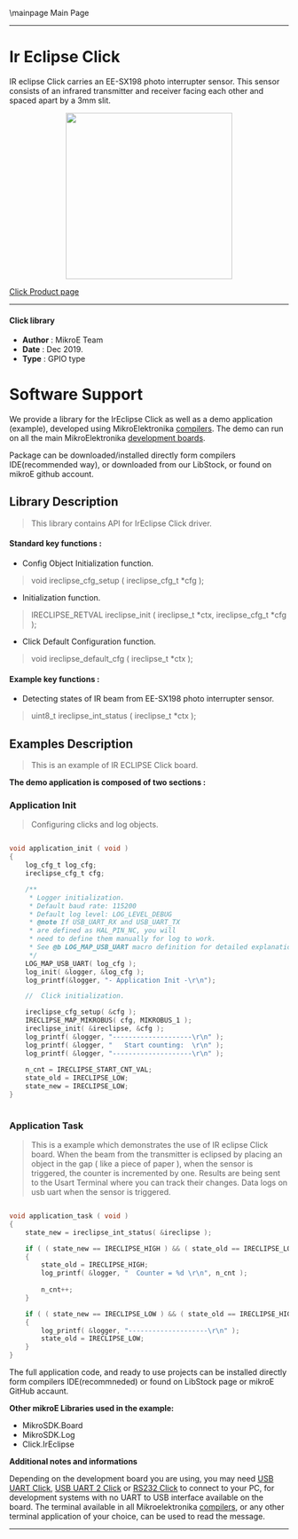 \mainpage Main Page
 
 

---
# Ir Eclipse Click

IR eclipse Click carries an EE-SX198 photo interrupter sensor. This sensor consists of an infrared transmitter and receiver facing each other and spaced apart by a 3mm slit.

<p align="center">
  <img src="https://download.mikroe.com/images/click_for_ide/ireclipse_click.png" height=300px>
</p>

[Click Product page](https://www.mikroe.com/ir-eclipse-click)

---


#### Click library 

- **Author**        : MikroE Team
- **Date**          : Dec 2019.
- **Type**          : GPIO type


# Software Support

We provide a library for the IrEclipse Click 
as well as a demo application (example), developed using MikroElektronika 
[compilers](https://shop.mikroe.com/compilers). 
The demo can run on all the main MikroElektronika [development boards](https://shop.mikroe.com/development-boards).

Package can be downloaded/installed directly form compilers IDE(recommended way), or downloaded from our LibStock, or found on mikroE github account. 

## Library Description

> This library contains API for IrEclipse Click driver.

#### Standard key functions :

- Config Object Initialization function.
> void ireclipse_cfg_setup ( ireclipse_cfg_t *cfg ); 
 
- Initialization function.
> IRECLIPSE_RETVAL ireclipse_init ( ireclipse_t *ctx, ireclipse_cfg_t *cfg );

- Click Default Configuration function.
> void ireclipse_default_cfg ( ireclipse_t *ctx );


#### Example key functions :

- Detecting states of IR beam from EE-SX198 photo interrupter sensor.
> uint8_t ireclipse_int_status ( ireclipse_t *ctx );

## Examples Description

> 
> This is an example of IR ECLIPSE Click board.
> 

**The demo application is composed of two sections :**

### Application Init 

>
> Configuring clicks and log objects.
> 

```c

void application_init ( void )
{
    log_cfg_t log_cfg;
    ireclipse_cfg_t cfg;

    /** 
     * Logger initialization.
     * Default baud rate: 115200
     * Default log level: LOG_LEVEL_DEBUG
     * @note If USB_UART_RX and USB_UART_TX 
     * are defined as HAL_PIN_NC, you will 
     * need to define them manually for log to work. 
     * See @b LOG_MAP_USB_UART macro definition for detailed explanation.
     */
    LOG_MAP_USB_UART( log_cfg );
    log_init( &logger, &log_cfg );
    log_printf(&logger, "- Application Init -\r\n");

    //  Click initialization.

    ireclipse_cfg_setup( &cfg );
    IRECLIPSE_MAP_MIKROBUS( cfg, MIKROBUS_1 );
    ireclipse_init( &ireclipse, &cfg );
    log_printf( &logger, "--------------------\r\n" );
    log_printf( &logger, "   Start counting:  \r\n" );
    log_printf( &logger, "--------------------\r\n" );
    
    n_cnt = IRECLIPSE_START_CNT_VAL;
    state_old = IRECLIPSE_LOW;
    state_new = IRECLIPSE_LOW;
}
  
```

### Application Task

>
> This is a example which demonstrates the use of IR eclipse Click board.
> When the beam from the transmitter is eclipsed by placing an object in
> the gap ( like a piece of paper ), when the sensor is triggered, the 
> counter is incremented by one. Results are being sent to the Usart 
> Terminal where you can track their changes. Data logs on usb uart 
> when the sensor is triggered.
> 

```c

void application_task ( void )
{
    state_new = ireclipse_int_status( &ireclipse );

    if ( ( state_new == IRECLIPSE_HIGH ) && ( state_old == IRECLIPSE_LOW ) )
    {
        state_old = IRECLIPSE_HIGH;
        log_printf( &logger, "  Counter = %d \r\n", n_cnt );
    
        n_cnt++;
    }

    if ( ( state_new == IRECLIPSE_LOW ) && ( state_old == IRECLIPSE_HIGH ) )
    {
        log_printf( &logger, "--------------------\r\n" );
        state_old = IRECLIPSE_LOW;
    }
}  

```

The full application code, and ready to use projects can be  installed directly form compilers IDE(recommneded) or found on LibStock page or mikroE GitHub accaunt.

**Other mikroE Libraries used in the example:** 

- MikroSDK.Board
- MikroSDK.Log
- Click.IrEclipse

**Additional notes and informations**

Depending on the development board you are using, you may need 
[USB UART Click](https://shop.mikroe.com/usb-uart-click), 
[USB UART 2 Click](https://shop.mikroe.com/usb-uart-2-click) or 
[RS232 Click](https://shop.mikroe.com/rs232-click) to connect to your PC, for 
development systems with no UART to USB interface available on the board. The 
terminal available in all Mikroelektronika 
[compilers](https://shop.mikroe.com/compilers), or any other terminal application 
of your choice, can be used to read the message.



---
